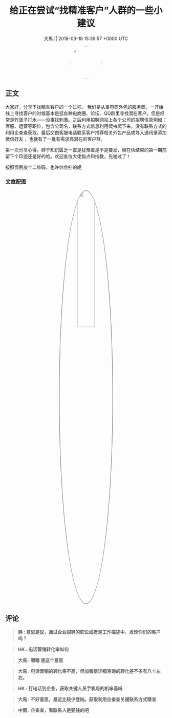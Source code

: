 <h1 align="center">给正在尝试“找精准客户”人群的一些小建议</h1>




<p align="center">
    <a>大馬 || 2018-03-18 15:39:57 &#43;0000 UTC</a>
</p>

<div align="center">
    <img src="https://images.zsxq.com/Fj1AkKYRQyXWBroVfQSKzHbzZcoU?e=1590940799&amp;token=kIxbL07-8jAj8w1n4s9zv64FuZZNEATmlU_Vm6zD:5zc3ggF-OgBoCSUaQF8kfJ-Y8KI=" width="100" height="100" style="border:1px solid;border-radius:50%; color:#ffffff"/>
</div>




## 正文

<div>
大家好，分享下找精准客户的一个过程。
我们是从事电商外包的服务商，一开始线上寻找客户的时候基本是逛各种电商圈、论坛、QQ群里寻找潜在客户。但是经常是竹篮子打水——没事找刺激。之后利用招聘网站上各个公司的招聘信息例如：客服、运营等职位，包含公司名，联系方式信息利用爬虫爬下来。没有联系方式的利用企查查获取，最后交由客服电话联系客户推荐相关外包产品或导入通讯录添加微信好友 ，也就有了一批有需求高潜在的客户群。

第一次分享心得，碍于知识匮乏一直是犹豫着是不是要发，但在快结束的第一期前留下个印迹还是好的哈。欢迎各位大佬指点和指教，先谢过了！

按照惯例放个二维码，也许你会扫的呢
</div>

### 文章配图

<div class="image" align="center">

<img src="https://images.zsxq.com/FlyhumI3UNjJY-3Z_Vxl8XATfoVw?e=1590940799&amp;token=kIxbL07-8jAj8w1n4s9zv64FuZZNEATmlU_Vm6zD:gTjA9qcTsohd4sFqeipWY7IOGc0=" width="33%" height="33%" style="border:1px solid;border-radius:50%; color:#3c3f41"/>

</div>


## 评论

<div align="left">
<div>

<blockquote >
<span> <strong>静 : 意思是说，通过企业招聘的职位或者是工作描述中，发现你们的客户吗？ </strong></span>
</blockquote>

<blockquote >
<span> <strong>HK : 电话营销转化率如何 </strong></span>
</blockquote>

<blockquote >
<span> <strong>大馬 : 嗯嗯 是这个意思 </strong></span>
</blockquote>

<blockquote >
<span> <strong>大馬 : 电话营销的转化率不高，但加微信详细咨询的转化差不多有八十左右。 </strong></span>
</blockquote>

<blockquote >
<span> <strong>HK : 打电话到企业，获取关键人员手机号的机率高吗 </strong></span>
</blockquote>

<blockquote >
<span> <strong>大馬 : 不好意思，最近比较少登陆。获取利用企查查关键联系方式精准 </strong></span>
</blockquote>

<blockquote >
<span> <strong>中雨 : 企查查，看联系人是要钱的吧 </strong></span>
</blockquote>

</div>
</div>